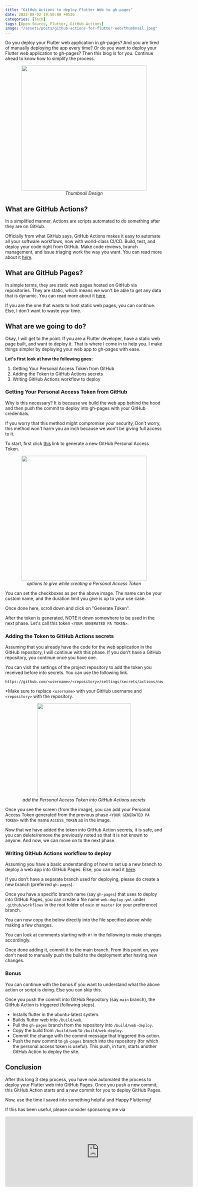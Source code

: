 ```yaml
---
title: "GitHub Actions to deploy Flutter Web to gh-pages"
date: 2022-08-02 19:50:00 +0530
categories: [Tech]
tags: [Open-Source, Flutter, GitHub Actions]
image: "/assets/posts/github-actions-for-flutter-web/thumbnail.jpeg"
---
```


Do you deploy your Flutter web application in gh-pages? And you are tired of manually deploying the app every time? Or do you want to deploy your Flutter web application to gh-pages? Then this blog is for you. Continue ahead to know how to simplify the process.

<p align="center">
 <img height="400" src="{{site.baseurl}}//assets/posts/github-actions-for-flutter-web/thumbnail.jpeg">
 <br>
 <em>Thumbnail Design</em>
</p>

## What are GitHub Actions?

In a simplified manner, Actions are scripts automated to do something after they are on GitHub.

Officially from what GitHub says, GitHub Actions makes it easy to automate all your software workflows, now with world-class CI/CD. Build, test, and deploy your code right from GitHub. Make code reviews, branch management, and issue triaging work the way you want. You can read more about it [here][github-actions].

## What are GitHub Pages?

In simple terms, they are static web pages hosted on GitHub via repositories. They are static, which means we won't be able to get any data that is dynamic. You can read more about it [here][github-pages].

If you are the one that wants to host static web pages, you can continue. Else, I don't want to waste your time.

## What are we going to do?

Okay, I will get to the point. If you are a Flutter developer, have a static web page built, and want to deploy it. That is where I come in to help you. I make things simpler by deploying your web app to gh-pages with ease.

__Let's first look at how the following goes:__
1. Getting Your Personal Access Token from GitHub
2. Adding the Token to GitHub Actions secrets
3. Writing GitHub Actions workflow to deploy

### Getting Your Personal Access Token from GitHub

Why is this necessary? It is because we build the web app behind the hood and then push the commit to deploy into gh-pages with your GitHub credentials.

If you worry that this method might compromise your security, Don't worry, this method won't harm you an inch because we won't be giving full access to it.

To start, first click [this][new-pat-token] link to generate a new GitHub Personal Access Token.

<p align="center">
 <img height="400" src="{{site.baseurl}}//assets/posts/github-actions-for-flutter-web/pat-setting.png">
 <br>
 <em>options to give while creating a Personal Access Token</em>
</p>

You can set the checkboxes as per the above image. The name can be your custom name, and the duration limit you give is up to your use case.

Once done here, scroll down and click on "Generate Token".

After the token is generated, NOTE it down somewhere to be used in the next phase. Let's call this token `<YOUR GENERATED PA TOKEN>`.

### Adding the Token to GitHub Actions secrets

Assuming that you already have the code for the web application in the GitHub repository, I will continue with this phase. If you don't have a GitHub repository, you continue once you have one.

You can visit the settings of the project repository to add the token you received before into secrets. You can use the following link.

```
https://github.com/<username>/<repository>/settings/secrets/actions/new
```

*Make sure to replace `<username>` with your GitHub username and `<repository>` with the repository.

<p align="center">
 <img height="300" src="{{site.baseurl}}//assets/posts/github-actions-for-flutter-web/action-secrets.png">
 <br>
 <em>add the Personal Access Token into GitHub Actions secrets</em>
</p>

Once you see the screen (from the image), you can add your Personal Access Token generated from the previous phase `<YOUR GENERATED PA TOKEN>` with the name `ACCESS_TOKEN` as in the image.

Now that we have added the token into GitHub Action secrets, it is safe, and you can delete/remove the previously noted so that it is not known to anyone. And now, we can move on to the next phase.

### Writing GitHub Actions workflow to deploy

Assuming you have a basic understanding of how to set up a new branch to deploy a web app into GitHub Pages. Else, you can read it [here][deploy-to-gh-pages].

If you don't have a separate branch used for deploying, please do create a new branch (preferred `gh-pages`).

Once you have a specific branch name (say `gh-pages`) that uses to deploy into GitHub Pages, you can create a file name `web-deploy.yml` under `.github/workflows` in the root folder of `main` or `master` (or your preference) branch.

You can now copy the below directly into the file specified above while making a few changes.

You can look at comments starting with `#!` in the following to make changes accordingly.

<script src="https://gist.github.com/immadisairaj/69a2942b68ef19f078c3e864ee3c41fe.js"></script>

Once done adding it, commit it to the main branch. From this point on, you don't need to manually push the build to the deployment after having new changes.

### Bonus

You can continue with the bonus if you want to understand what the above action or script is doing. Else you can skip this.

Once you push the commit into GitHub Repository (say `main` branch), the GitHub Action is triggered (following steps).
- Installs flutter in the ubuntu-latest system.
- Builds flutter web into `/build/web`.
- Pull the `gh-pages` branch from the repository into `/build/web-deploy`.
- Copy the build from `/build/web` to `/build/web-deploy`.
- Commit the change with the commit message that triggered this action.
- Push the new commit to `gh-pages` branch into the repository (for which the personal access token is useful). This push, in turn, starts another GitHub Action to deploy the site.

## Conclusion

After this long 3 step process, you have now automated the process to deploy your Flutter web into GitHub Pages. Once you push a new commit, this GitHub Action starts and a new commit for you to deploy GitHub Pages.

Now, use the time I saved into something helpful and Happy Fluttering!


If this has been useful, please consider sponsoring me via
<iframe src="https://github.com/sponsors/immadisairaj/card" title="Sponsor immadisairaj" height="225" width="600" style="border: 0;"></iframe>

[github-actions]: https://github.com/features/actions
[github-pages]: https://pages.github.com
[new-pat-token]: https://github.com/settings/tokens/new
[deploy-to-gh-pages]: https://docs.github.com/en/pages/getting-started-with-github-pages/creating-a-github-pages-site
